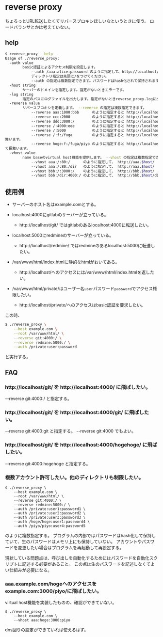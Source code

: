 # reverse proxy

ちょろっとURL転送したくてリバースプロキシほしいなというときに使う。
ロードバランサとかは考えていない。

## help

```sh
$ reverse_proxy --help
Usage of ./reverse_proxy:
  -auth value
        basic認証によるアクセス制限を設定します。
            --auth /aaa:alice:password のように指定して、http://localhost/aaa/へのアクセスをbasic認証でアクセス制限します。
            ディレクトリ指定は先頭に/をつけてください。
            --auth の指定は複数指定できます。パスワードはhash化されて保持されます。再設定したい場合はサーバーを再起動させてください。
  -host string
        サーバーのドメインを指定します。指定がないときエラーです。
  -log string
        指定のパスにログファイルを出力します。指定がないときreverse_proxy.logに出力します。
  -reverse value
        リバースプロキシを定義します。 --reverse の指定は複数指定できます。
            --reverse aaa:1000:bbb      のように指定すると http://localhost/aaa/  が http://localhost:1000/bbb  に転送されます。
            --reverse ccc:2000          のように指定すると http://localhost/ccc/  が http://localhost:2000/ccc/ に転送されます。
            --reverse ddd:3000:/        のように指定すると http://localhost/ddd/  が http://localhost:3000/     に転送されます。
            --reverse /:4000:eee        のように指定すると http://localhost/      が http://localhost:4000/eee  に転送されます。
            --reverse /:5000            のように指定すると http://localhost/      が http://localhost:5000/     に転送されます。
            --reverse /:f:/fuga         のように指定すると http://localhost/      を /fuga ディレクトリへのアクセスと見なし、ファイルサーバーとして振
舞います。
            --reverse hoge:f:/fuga/piyo のように指定すると http://localhost/hoge/ を /fuga/piyoディレクトリへのアクセスと見なし、ファイルサーバーとし
て振舞います。
  -vhost value
        name baseのvirtual host機能を提供します。 --vhost の指定は複数指定できます。
            --vhost aaa:/:80:/      のように指定して、 http://aaa.$host/     を http://localhost/      へ転送します。
            --vhost aaa:/:80:/dir   のように指定して、 http://aaa.$host/     を http://localhost/dir/  へ転送します。
            --vhost bbb:/:3000:/    のように指定して、 http://bbb.$host/     を http://localhost:3000/ へ転送します。
            --vhost bbb:/dir:4000:/ のように指定して、 http://bbb.$host/dir/ を http://localhost:4000/ へ転送します。
```

## 使用例

* サーバーのホスト名はexample.comとする。

* localhost:4000にgitlabのサーバーが立っている。
	* http://localhost/git/ ではgitlabのあるlocalhost:4000に転送したい。
* localhost:5000にredmineのサーバーが立っている。
	* http://localhost/redmine/ ではredmineのあるlocalhost:5000に転送したい。
* /var/www/html/index.htmlに静的なhtmlがおいてある。
	* http://localhost/へのアクセスには/var/www/html/index.htmlを返したい。
* /var/www/html/private/はユーザー名`user`パスワード`password`でアクセス権限したい。
	* http://localhost/private/へのアクセスはbasic認証を要求したい。

この時、  

```sh
$ ./reverse_proxy \
	--host example.com \
	--root /var/www/html/ \
	--reverse git:4000:/ \
	--reverse redmine:5000:/ \
	--auth /private:user:password
```

と実行する。

## FAQ

### http://localhost/git/ を http://localhost:4000/ に飛ばしたい。

--reverse git:4000:/ と指定する。

### http://localhost/git/ を http://localhost:4000/git/ に飛ばしたい。

--reverse git:4000:git と指定する。
--reverse git:4000 でもよい。

### http://localhost/git/ を http://localhost:4000/hogehoge/ に飛ばしたい。

--reverse git:4000:hogehoge と指定する。

### 複数アカウント許可したい。他のディレクトリも制限したい。

```
$ ./reverse_proxy \
	--host example.com \
	--root /var/www/html/ \
	--reverse git:4000:/ \
	--reverse redmine:5000:/ \
	--auth /private:user1:password1 \
	--auth /private:user2:password2 \
	--auth /private:user3:password3 \
	--auth /hoge/hoge:user1:password4 \
	--auth /piyo/piyo:user4:password5
```

のように複数指定する。
プログラムの内部ではパスワードはhash化して保持していて、生のパスワードはメモリ上にも保持していない。
アカウントやパスワードを変更したい場合はプログラムを再起動して再設定する。

現状している問題点は、呼び出しを自動化するためにはパスワードを自動化スクリプトに記述する必要があること。
この点は生のパスワードを記述しなくてよい仕組みが必要になる。


### aaa.example.com/hogeへのアクセスをexample.com:3000/piyo/に飛ばしたい。

virtual host機能を実装したものの、確認ができていない。

```
$ ./reverse_proxy \
	--host example.com \
	--vhost aaa:hoge:3000:piyo 
```

dns回りの設定ができていれば使えるはず。

